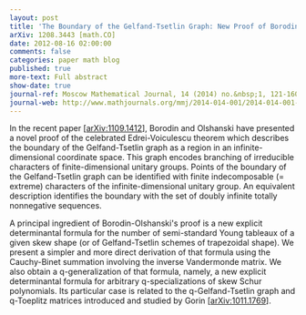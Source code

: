 ```yaml
---
layout: post
title: 'The Boundary of the Gelfand-Tsetlin Graph: New Proof of Borodin-Olshanski’s Formula, and its q-analogue'
arXiv: 1208.3443 [math.CO]
date: 2012-08-16 02:00:00
comments: false
categories: paper math blog
published: true
more-text: Full abstract
show-date: true
journal-ref: Moscow Mathematical Journal, 14 (2014) no.&nbsp;1, 121-160
journal-web: http://www.mathjournals.org/mmj/2014-014-001/2014-014-001-006.html
---
```


In the recent paper [<a href="https://arxiv.org/abs/1109.1412">arXiv:1109.1412</a>], Borodin and Olshanski have presented a
novel proof of the celebrated Edrei-Voiculescu theorem which describes the
boundary of the Gelfand-Tsetlin graph as a region in an infinite-dimensional
coordinate space.<!--more--> This graph encodes branching of irreducible characters of
finite-dimensional unitary groups. Points of the boundary of the
Gelfand-Tsetlin graph can be identified with finite indecomposable (= extreme)
characters of the infinite-dimensional unitary group. An equivalent description
identifies the boundary with the set of doubly infinite totally nonnegative
sequences.

A principal ingredient of Borodin-Olshanski's proof is a new explicit
determinantal formula for the number of semi-standard Young tableaux of a given
skew shape (or of Gelfand-Tsetlin schemes of trapezoidal shape). We present a
simpler and more direct derivation of that formula using the Cauchy-Binet
summation involving the inverse Vandermonde matrix. We also obtain a
q-generalization of that formula, namely, a new explicit determinantal formula
for arbitrary q-specializations of skew Schur polynomials. Its particular case
is related to the q-Gelfand-Tsetlin graph and q-Toeplitz matrices introduced
and studied by Gorin [<a href="https://arxiv.org/abs/1011.1769">arXiv:1011.1769</a>].
